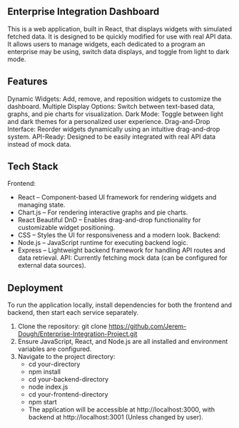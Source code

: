 ## **Enterprise Integration Dashboard**

This is a web application, built in React, that displays widgets with simulated fetched data. It is designed to be quickly modified for use with real API data. It allows users to manage widgets, each dedicated to a program an enterprise may be using, switch data displays, and toggle from light to dark mode. 

## **Features**

  Dynamic Widgets: Add, remove, and reposition widgets to customize the dashboard.
  Multiple Display Options: Switch between text-based data, graphs, and pie charts for visualization.
  Dark Mode: Toggle between light and dark themes for a personalized user experience.
  Drag-and-Drop Interface: Reorder widgets dynamically using an intuitive drag-and-drop system.
  API-Ready: Designed to be easily integrated with real API data instead of mock data.

## **Tech Stack**

Frontend:
  - React – Component-based UI framework for rendering widgets and managing state.
  - Chart.js – For rendering interactive graphs and pie charts.
  - React Beautiful DnD – Enables drag-and-drop functionality for customizable widget positioning.
  - CSS – Styles the UI for responsiveness and a modern look.
Backend:
  - Node.js – JavaScript runtime for executing backend logic.
  - Express – Lightweight backend framework for handling API routes and data retrieval.
API: Currently fetching mock data (can be configured for external data sources).

## **Deployment**

To run the application locally, install dependencies for both the frontend and backend, then start each service separately.

1. Clone the repository: git clone https://github.com/Jerem-Dough/Enterprise-Integration-Project.git
2. Ensure JavaScript, React, and Node.js are all installed and environment variables are configured.
3. Navigate to the project directory:
   - cd your-directory
   - npm install
   - cd your-backend-directory
   - node index.js
   - cd your-frontend-directory
   - npm start
   - The application will be accessible at http://localhost:3000, with backend at http://localhost:3001 (Unless changed by user).
